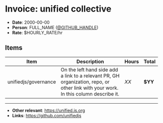# Invoice: unified collective

*   **Date**: 2000-00-00
*   **Person**: FULL_NAME ([@GITHUB_HANDLE](https://github.com/GITHUB_HANDLE))
*   **Rate**: $HOURLY_RATE/hr

## Items

| Item                 | Description                                                                                                                         | Hours | Total   |
| -------------------- | ----------------------------------------------------------------------------------------------------------------------------------- | ----- | ------- |
| unifiedjs/governance | On the left hand side add a link to a relevant PR, GH organization, repo, or other link with your work. In this column describe it. | *XX*  | **$YY** |

* * *

*   **Other relevant**: <https://unified.js.org>
*   **Links**: <https://github.com/unifiedjs>
